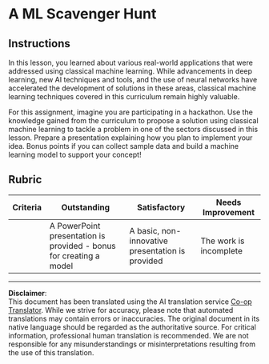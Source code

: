 <!--
CO_OP_TRANSLATOR_METADATA:
{
  "original_hash": "fdebfcd0a3f12c9e2b436ded1aa79885",
  "translation_date": "2025-09-06T10:52:06+00:00",
  "source_file": "9-Real-World/1-Applications/assignment.md",
  "language_code": "en"
}
-->
# A ML Scavenger Hunt

## Instructions

In this lesson, you learned about various real-world applications that were addressed using classical machine learning. While advancements in deep learning, new AI techniques and tools, and the use of neural networks have accelerated the development of solutions in these areas, classical machine learning techniques covered in this curriculum remain highly valuable.

For this assignment, imagine you are participating in a hackathon. Use the knowledge gained from the curriculum to propose a solution using classical machine learning to tackle a problem in one of the sectors discussed in this lesson. Prepare a presentation explaining how you plan to implement your idea. Bonus points if you can collect sample data and build a machine learning model to support your concept!

## Rubric

| Criteria | Outstanding                                                        | Satisfactory                                     | Needs Improvement      |
| -------- | ------------------------------------------------------------------ | ------------------------------------------------ | ---------------------- |
|          | A PowerPoint presentation is provided - bonus for creating a model | A basic, non-innovative presentation is provided | The work is incomplete |

---

**Disclaimer**:  
This document has been translated using the AI translation service [Co-op Translator](https://github.com/Azure/co-op-translator). While we strive for accuracy, please note that automated translations may contain errors or inaccuracies. The original document in its native language should be regarded as the authoritative source. For critical information, professional human translation is recommended. We are not responsible for any misunderstandings or misinterpretations resulting from the use of this translation.